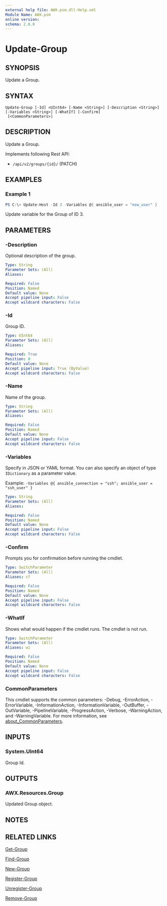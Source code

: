 ```yaml
---
external help file: AWX.psm.dll-Help.xml
Module Name: AWX.psm
online version:
schema: 2.0.0
---
```


# Update-Group

## SYNOPSIS
Update a Group.

## SYNTAX

```
Update-Group [-Id] <UInt64> [-Name <String>] [-Description <String>] [-Variables <String>] [-WhatIf] [-Confirm]
 [<CommonParameters>]
```

## DESCRIPTION
Update a Group.

Implements following Rest API:  
- `/api/v2/groups/{id}/` (PATCH)

## EXAMPLES

### Example 1
```powershell
PS C:\> Update-Host -Id 3 -Variables @{ ansible_user = "new_user" }
```

Update variable for the Group of ID 3.

## PARAMETERS

### -Description
Optional description of the group.

```yaml
Type: String
Parameter Sets: (All)
Aliases:

Required: False
Position: Named
Default value: None
Accept pipeline input: False
Accept wildcard characters: False
```

### -Id
Group ID.

```yaml
Type: UInt64
Parameter Sets: (All)
Aliases:

Required: True
Position: 0
Default value: None
Accept pipeline input: True (ByValue)
Accept wildcard characters: False
```

### -Name
Name of the group.

```yaml
Type: String
Parameter Sets: (All)
Aliases:

Required: False
Position: Named
Default value: None
Accept pipeline input: False
Accept wildcard characters: False
```

### -Variables
Specify in JSON or YAML format.
You can also specify an object of type `IDictionary` as a parameter value.

Example: `-Variables @{ ansible_connection = "ssh"; ansible_user = "ssh_user" }`

```yaml
Type: String
Parameter Sets: (All)
Aliases:

Required: False
Position: Named
Default value: None
Accept pipeline input: False
Accept wildcard characters: False
```

### -Confirm
Prompts you for confirmation before running the cmdlet.

```yaml
Type: SwitchParameter
Parameter Sets: (All)
Aliases: cf

Required: False
Position: Named
Default value: None
Accept pipeline input: False
Accept wildcard characters: False
```

### -WhatIf
Shows what would happen if the cmdlet runs.
The cmdlet is not run.

```yaml
Type: SwitchParameter
Parameter Sets: (All)
Aliases: wi

Required: False
Position: Named
Default value: None
Accept pipeline input: False
Accept wildcard characters: False
```

### CommonParameters
This cmdlet supports the common parameters: -Debug, -ErrorAction, -ErrorVariable, -InformationAction, -InformationVariable, -OutBuffer, -OutVariable, -PipelineVariable, -ProgressAction, -Verbose, -WarningAction, and -WarningVariable. For more information, see [about_CommonParameters](http://go.microsoft.com/fwlink/?LinkID=113216).

## INPUTS

### System.UInt64
Group Id.

## OUTPUTS

### AWX.Resources.Group
Updated Group object.

## NOTES

## RELATED LINKS

[Get-Group](Get-Group.md)

[Find-Group](Find-Group.md)

[New-Group](New-Group.md)

[Register-Group](Register-Group.md)

[Unregister-Group](Unregister-Group.md)

[Remove-Group](Remove-Group.md)
